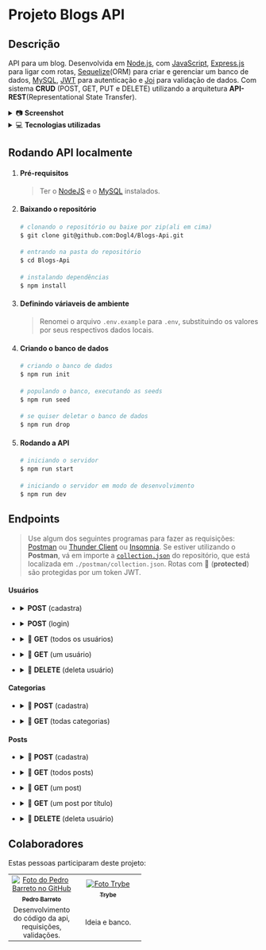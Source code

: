 # Projeto Blogs API

## Descrição

API para um blog. Desenvolvida em [Node.js](https://nodejs.org/en/), com [JavaScript](https://www.javascript.com/learn/strings), [Express.js](https://expressjs.com/en/api.html) para ligar com rotas, [Sequelize](https://sequelize.org/)(ORM) para criar e gerenciar um banco de dados, [MySQL](https://www.mysql.com/), [JWT](https://jwt.io/) para autenticação e [Joi](https://www.npmjs.com/package/joi) para validação de dados. Com sistema **CRUD** (POST, GET, PUT e DELETE) utilizando a arquitetura **API-REST**(Representational State Transfer).

<details>
  <summary>📷 <strong>Screenshot</strong></summary><br />

| [<img alt="Screenshot da API" height="400" width="auto" src="./src/images/blogApi.gif">](./src/images/blogApi.gif "Screenshot da API") |
|----------------------------------------------------------------------------------------------------------------------------------------|
| **Figura** **1.1** - Gif da API                                                                                                        |
</details>

<details>
  <summary>💻 <strong>Tecnologias utilizadas</strong></summary><br />

- [JavaScript](https://www.javascript.com/learn/strings): Linguagem de programação.
- [NodeJS](https://nodejs.org/en/): Motor de JavaScript para criação de aplicações web.
- [ExpressJS](https://expressjs.com/): Framework para desenvolvimento da API.
- [MYSQL](https://www.mysql.com/): Banco de dados.
- [Sequilize](https://sequelize.org/): ORM para o MYSQL.
- [Joi](https://www.npmjs.com/package/joi): Validação de dados.
- [JWT](https://www.npmjs.com/package/jsonwebtoken): Autenticação.
- [Dotenv](https://www.npmjs.com/package/dotenv): Carregamento de variáveis de ambiente.
</details>

## Rodando API localmente

1. #### Pré-requisitos
    > Ter o [NodeJS](https://nodejs.org/en/) e o [MySQL](https://www.mysql.com/) instalados.
2. #### Baixando o repositório
    ```bash
    # clonando o repositório ou baixe por zip(ali em cima)
    $ git clone git@github.com:Dogl4/Blogs-Api.git

    # entrando na pasta do repositório
    $ cd Blogs-Api

    # instalando dependências
    $ npm install
    ```
3. #### Definindo váriaveis de ambiente
    > Renomei o arquivo `.env.example` para `.env`, substituindo os valores por seus respectivos dados locais.
4. #### Criando o banco de dados
    ```bash
    # criando o banco de dados
    $ npm run init

    # populando o banco, executando as seeds
    $ npm run seed

    # se quiser deletar o banco de dados
    $ npm run drop
    ```
5. #### Rodando a API
    ```bash
    # iniciando o servidor
    $ npm run start

    # iniciando o servidor em modo de desenvolvimento
    $ npm run dev
    ```

## Endpoints

>  Use algum dos seguintes programas para fazer as requisições: [Postman](https://www.postman.com/) ou [Thunder Client](https://www.thunderclient.com/) ou [Insomnia](https://insomnia.rest/).
>  Se estiver utilizando o **Postman**, vá em importe a [`collection.json`](./postman/collection.json) do repositório, que está localizada em `./postman/collection.json`.
>  Rotas com 🔐 (**protected**) são protegidas por um token JWT.

#### Usuários

- <details>
      <summary><strong>POST</strong> (cadastra)</summary>

  - Url:
     - `/user`
     - Exemplo: `http://localhost:3000/user`
  - Request:
    - Body:
      ```json
        {
            "email": "doougllas@hotmail.com.br",
            "password": "123456"
        }
      ```

  - Response sucesso:
    - Status: `201 Created`
    - Body:
      ```json
      {
          "token": "eyJhbGciOiJIUzI1NiIsInR5cCI6IkpXVCJ9.eyJpc0FkbWluIjpmYWxzZSwidXNlckVtYWlsIjoiYWFhQGFhYS5jbyIsImlhdCI6MTY1OTM1NjE1NywiZXhwIjoxNjU5NDQyNTU3LCJzdWIiOiJhYWFAYWFhLmNvIn0.y3TmHszGD1XvS-PatCJ1zofM8ZLG4YnGm5UantcP2Ak"
      }
      ```

  - Response erro:
    - Status: `400 Bad Request`
    - Body:
      ```json
      {
          "message": "\"email\" is required"
      }
      ```
      ```json
      {
          "message": "\"email\" is not allowed to be empty"
      }
      ```
      ```json
      {
          "message": "\"password\" is required"
      }
      ```
      ```json
      {
          "message": "\"password\" is not allowed to be empty"
      }
      ```
      ```json
      {
          "message": "\"password\" length must be at least 6 characters long"
      }
      ```

    - Status: `409 Conflict`
    - Body: 
      ```json
      {
          "message": "User already registered"
      }
      ```
</details>

- <details>
      <summary><strong>POST</strong> (login)</summary>

  - Url:
     - `/login`
     - Exemplo: `http://localhost:3000/login`
  - Request:
    - Body:
      ```json
        {
            "email": "doougllas@hotmail.com.br",
            "password": "123456"
        }
      ```

  - Response sucesso:
    - Status: `200 OK`
    - Body:
      ```json
      {
          "token": "eyJhbGciOiJIUzI1NiIsInR5cCI6IkpXVCJ9.eyJpc0FkbWluIjpmYWxzZSwidXNlckVtYWlsIjoiYWFhQGFhYS5jbyIsImlhdCI6MTY1OTUyNDkwNiwiZXhwIjoxNjU5NjExMzA2LCJzdWIiOiJhYWFAYWFhLmNvIn0.tHMoYbyjXGYEK0ZghfmUh3jmBOv4cZxRbDjZrYYKVL8"
      }
      ```

  - Response erro:
    - Status: `400 Bad Request`
    - Body:
      ```json
      {
          "message": "\"email\" is required"
      }
      ```
      ```json
      {
          "message": "\"email\" is not allowed to be empty"
      }
      ```
      ```json
      {
          "message": "\"email\" must be a valid email"
      }
      ```
      ```json
      {
          "message": "\"password\" is required"
      }
      ```
      ```json
      {
          "message": "\"password\" is not allowed to be empty"
      }
      ```
      ```json
      {
          "message": "\"password\" length must be at least 6 characters long"
      }
      ```
      ```json
      {
          "message": "Invalid fields"
      }
      ```
</details>

- <details>
      <summary>🔐 <strong>GET</strong> (todos os usuários)</summary>

  - Url:
     - `/user`
     - Exemplo: `http://localhost:3000/user`
  - Request:
    - Headers:
      ```json
        {
            "Authorization": "eyJhbGciOiJIUzI1NiIsInR5cCI6IkpXVCJ9.eyJpc0FkbWluIjpmYWxzZSwidXNlckVtYWlsIjoiZG9vdWdsbGFzQGhvdG1haWwuY29tLmJyIiwiaWF0IjoxNjU5NTI1NjgzLCJleHAiOjE2NTk2MTIwODMsInN1YiI6ImRvb3VnbGxhc0Bob3RtYWlsLmNvbS5iciJ9.HlIe_JlHWPBdqyh80fCR-umYbVwy0aFqaGIMI63kgWQ",
        }
      ```

  - Response sucesso:
    - Status: `200 OK`
    - Body:
      ```json
      [
          {
              "id": 1,
              "displayName": "Lewis Hamilton",
              "email": "lewishamilton@gmail.com",
              "password": "123456",
              "image": "https://upload.wikimedia.org/wikipedia/commons/1/18/Lewis_Hamilton_2016_Malaysia_2.jpg"
          },
          {
              "id": 2,
              "displayName": "Michael Schumacher",
              "email": "MichaelSchumacher@gmail.com",
              "password": "123456",
              "image": "https://sportbuzz.uol.com.br/media/_versions/gettyimages-52491565_widelg.jpg"
          },
          {
              "id": 3,
              "displayName": null,
              "email": "aaa@aaa.co",
              "password": "123456",
              "image": null
          },
          {
              "id": 4,
              "displayName": null,
              "email": "doougllas@hotmail.com.br",
              "password": "123456",
              "image": null
          }
      ]
      ```

  - Response erro:
    - Status: `401 Unauthorized`
    - Body: 
      ```json
      {
          "message": "Token not found"
      }
      ```
      ```json
      {
          "message": "Expired or invalid token"
      }
      ```
</details>

- <details>
      <summary>🔐 <strong>GET</strong> (um usuário)</summary>

  - Url:
     - `/user/:id`
     - Exemplo: `http://localhost:3000/user/1`
  - Request:
    - Headers:
      ```json
        {
            "Authorization": "eyJhbGciOiJIUzI1NiIsInR5cCI6IkpXVCJ9.eyJpc0FkbWluIjpmYWxzZSwidXNlckVtYWlsIjoiZG9vdWdsbGFzQGhvdG1haWwuY29tLmJyIiwiaWF0IjoxNjU5NTI1NjgzLCJleHAiOjE2NTk2MTIwODMsInN1YiI6ImRvb3VnbGxhc0Bob3RtYWlsLmNvbS5iciJ9.HlIe_JlHWPBdqyh80fCR-umYbVwy0aFqaGIMI63kgWQ",
        }
      ```

  - Response sucesso:
    - Status: `200 OK`
    - Body:
      ```json
      {
          "id": 1,
          "displayName": "Lewis Hamilton",
          "email": "lewishamilton@gmail.com",
          "password": "123456",
          "image": "https://upload.wikimedia.org/wikipedia/commons/1/18/Lewis_Hamilton_2016_Malaysia_2.jpg"
      }
      ```

  - Response erro:
    - Status: `401 Unauthorized`
    - Body: 
      ```json
      {
          "message": "Token not found"
      }
      ```
      ```json
      {
          "message": "Expired or invalid token"
      }
      ```
</details>

- <details>
      <summary>🔐 <strong>DELETE</strong> (deleta usuário)</summary>

  - Url:
     - `/user/me`
     - Exemplo: `http://localhost:3000/user/me`
  - Request:
    - Headers:
      ```json
        {
            "Authorization": "eyJhbGciOiJIUzI1NiIsInR5cCI6IkpXVCJ9.eyJpc0FkbWluIjpmYWxzZSwidXNlckVtYWlsIjoiZG9vdWdsbGFzQGhvdG1haWwuY29tLmJyIiwiaWF0IjoxNjU5NTI1NjgzLCJleHAiOjE2NTk2MTIwODMsInN1YiI6ImRvb3VnbGxhc0Bob3RtYWlsLmNvbS5iciJ9.HlIe_JlHWPBdqyh80fCR-umYbVwy0aFqaGIMI63kgWQ",
        }
      ```

  - Response sucesso:
    - Status: `204 No Content`

  - Response erro:
    - Status: `401 Unauthorized`
    - Body: 
      ```json
      {
          "message": "Token not found"
      }
      ```
      ```json
      {
          "message": "Expired or invalid token"
      }
      ```

    - Status: `404 Not Found`
    - Body: 
      ```json
      {
          "message": "User does not exist"
      }
      ```
</details>

#### Categorias

- <details>
      <summary>🔐 <strong>POST</strong> (cadastra)</summary>

  - Url:
     - `/categories`
     - Exemplo: `http://localhost:3000/categories`
  - Request:
    - Headers:
      ```json
        {
            "Authorization": "eyJhbGciOiJIUzI1NiIsInR5cCI6IkpXVCJ9.eyJpc0FkbWluIjpmYWxzZSwidXNlckVtYWlsIjoiZG9vdWdsbGFzQGhvdG1haWwuY29tLmJyIiwiaWF0IjoxNjU5NTI1NjgzLCJleHAiOjE2NTk2MTIwODMsInN1YiI6ImRvb3VnbGxhc0Bob3RtYWlsLmNvbS5iciJ9.HlIe_JlHWPBdqyh80fCR-umYbVwy0aFqaGIMI63kgWQ",
        }
      ```
    - Body:
      ```json
      {
          "name": "Programação"
      }
      ```

  - Response sucesso:
    - Status: `201 Created`
    - Body:
      ```json
      {
          "id": 4,
          "name": "Programação"
      }
      ```

  - Response erro:
    - Status: `400 Bad Request`
    - Body:
      ```json
      {
          "message": "\"name\" is required"
      }
      ```
      ```json
      {
          "message": "\"name\" is not allowed to be empty"
      }
      ```

    - Status: `401 Unauthorized`
    - Body: 
      ```json
      {
          "message": "Token not found"
      }
      ```
      ```json
      {
          "message": "Expired or invalid token"
      }
      ```

    - Status: `409 Conflict`
    - Body: 
      ```json
      {
          "message": "Categorier already registered"
      }
      ```

</details>

- <details>
      <summary>🔐 <strong>GET</strong> (todas categorias)</summary>

  - Url:
     - `/categories`
     - Exemplo: `http://localhost:3000/categories`
  - Request:
    - Headers:
      ```json
        {
            "Authorization": "eyJhbGciOiJIUzI1NiIsInR5cCI6IkpXVCJ9.eyJpc0FkbWluIjpmYWxzZSwidXNlckVtYWlsIjoiZG9vdWdsbGFzQGhvdG1haWwuY29tLmJyIiwiaWF0IjoxNjU5NTI1NjgzLCJleHAiOjE2NTk2MTIwODMsInN1YiI6ImRvb3VnbGxhc0Bob3RtYWlsLmNvbS5iciJ9.HlIe_JlHWPBdqyh80fCR-umYbVwy0aFqaGIMI63kgWQ",
        }
      ```

  - Response sucesso:
    - Status: `200 OK`
    - Body:
      ```json
      [
          {
              "id": 1,
              "name": "Inovação"
          },
          {
              "id": 2,
              "name": "Escola"
          },
          {
              "id": 3,
              "name": "1"
          },
          {
              "id": 4,
              "name": "Programação"
          }
      ]
      ```

  - Response erro:
    - Status: `401 Unauthorized`
    - Body: 
      ```json
      {
          "message": "Token not found"
      }
      ```
      ```json
      {
          "message": "Expired or invalid token"
      }
      ```
</details>


#### Posts

- <details>
      <summary>🔐 <strong>POST</strong> (cadastra)</summary>

  - Url:
     - `/post`
     - Exemplo: `http://localhost:3000/post`
  - Request:
    - Headers:
      ```json
        {
            "Authorization": "eyJhbGciOiJIUzI1NiIsInR5cCI6IkpXVCJ9.eyJpc0FkbWluIjpmYWxzZSwidXNlckVtYWlsIjoiZG9vdWdsbGFzQGhvdG1haWwuY29tLmJyIiwiaWF0IjoxNjU5NTI1NjgzLCJleHAiOjE2NTk2MTIwODMsInN1YiI6ImRvb3VnbGxhc0Bob3RtYWlsLmNvbS5iciJ9.HlIe_JlHWPBdqyh80fCR-umYbVwy0aFqaGIMI63kgWQ",
        }
      ```
    - Body:
      ```json
      {
          "title": "Post do Futuro",
          "content": "Inovação na escola",
          "categoryIds": [1,2]
      }
      ```

  - Response sucesso:
    - Status: `201 Created`
    - Body:
      ```json
      {
          "id": 10,
          "userId": 7,
          "title": "Post do Futuro",
          "content": "Inovação na escola"
      }
      ```

  - Response erro:
    - Status: `400 Bad Request`
    - Body:
      ```json
      {
          "message": "\"title\" is required"
      }
      ```
      ```json
      {
          "message": "\"title\" is not allowed to be empty"
      }
      ```
      ```json
      {
          "message": "\"content\" is required"
      }
      ```
      ```json
      {
          "message": "\"content\" is not allowed to be empty"
      }
      ```
      ```json
      {
          "message": "\"categoryIds\" is required"
      }
      ```
      ```json
      {
          "message": "\"categoryIds\" must be an array"
      }
      ```
      ```json
      {
          "message": "\"categoryIds\" does not contain 1 required value(s)"
      }
      ```
      ```json
      {
          "message": "\"categoryIds[0]\" must be a number"
      }
      ```

    - Status: `401 Unauthorized`
    - Body: 
      ```json
      {
          "message": "Token not found"
      }
      ```
      ```json
      {
          "message": "Expired or invalid token"
      }
      ```

    - Status: `404 Not Found`
    - Body: 
      ```json
      {
          "message": "\"categoryIds\" not found"
      }
      ```
</details>

- <details>
      <summary>🔐 <strong>GET</strong> (todos posts)</summary>

  - Url:
     - `/post`
     - Exemplo: `http://localhost:3000/post`
  - Request:
    - Headers:
      ```json
        {
            "Authorization": "eyJhbGciOiJIUzI1NiIsInR5cCI6IkpXVCJ9.eyJpc0FkbWluIjpmYWxzZSwidXNlckVtYWlsIjoiZG9vdWdsbGFzQGhvdG1haWwuY29tLmJyIiwiaWF0IjoxNjU5NTI1NjgzLCJleHAiOjE2NTk2MTIwODMsInN1YiI6ImRvb3VnbGxhc0Bob3RtYWlsLmNvbS5iciJ9.HlIe_JlHWPBdqyh80fCR-umYbVwy0aFqaGIMI63kgWQ",
        }
      ```

  - Response sucesso:
    - Status: `200 OK`
    - Body:
      ```json
      [
          {
              "id": 1,
              "title": "Post do Ano",
              "content": "Melhor post do ano",
              "userId": 1,
              "published": "2011-08-01T19:58:00.000Z",
              "updated": "2011-08-01T19:58:51.000Z",
              "user": {
                  "id": 1,
                  "displayName": "Lewis Hamilton",
                  "email": "lewishamilton@gmail.com",
                  "image": "https://upload.wikimedia.org/wikipedia/commons/1/18/Lewis_Hamilton_2016_Malaysia_2.jpg"
              },
              "categories": [
                  {
                      "id": 1,
                      "name": "Inovação"
                  }
              ]
          },
          {
              "id": 2,
              "title": "Vamos que vamos",
              "content": "Foguete não tem ré",
              "userId": 1,
              "published": "2011-08-01T19:58:00.000Z",
              "updated": "2011-08-01T19:58:51.000Z",
              "user": {
                  "id": 1,
                  "displayName": "Lewis Hamilton",
                  "email": "lewishamilton@gmail.com",
                  "image": "https://upload.wikimedia.org/wikipedia/commons/1/18/Lewis_Hamilton_2016_Malaysia_2.jpg"
              },
              "categories": [
                  {
                      "id": 2,
                      "name": "Escola"
                  }
              ]
          }
      ]
      ```

  - Response erro:
    - Status: `401 Unauthorized`
    - Body: 
      ```json
      {
          "message": "Token not found"
      }
      ```
      ```json
      {
          "message": "Expired or invalid token"
      }
      ```
</details>

- <details>
      <summary>🔐 <strong>GET</strong> (um post)</summary>

  - Url:
     - `/post/:id`
     - Exemplo: `http://localhost:3000/post/1`
  - Request:
    - Headers:
      ```json
        {
            "Authorization": "eyJhbGciOiJIUzI1NiIsInR5cCI6IkpXVCJ9.eyJpc0FkbWluIjpmYWxzZSwidXNlckVtYWlsIjoiZG9vdWdsbGFzQGhvdG1haWwuY29tLmJyIiwiaWF0IjoxNjU5NTI1NjgzLCJleHAiOjE2NTk2MTIwODMsInN1YiI6ImRvb3VnbGxhc0Bob3RtYWlsLmNvbS5iciJ9.HlIe_JlHWPBdqyh80fCR-umYbVwy0aFqaGIMI63kgWQ",
        }
      ```

  - Response sucesso:
    - Status: `200 OK`
    - Body:
      ```json
      {
          "id": 1,
          "title": "Post do Ano",
          "content": "Melhor post do ano",
          "userId": 1,
          "published": "2011-08-01T19:58:00.000Z",
          "updated": "2011-08-01T19:58:51.000Z",
          "user": {
              "id": 1,
              "displayName": "Lewis Hamilton",
              "email": "lewishamilton@gmail.com",
              "image": "https://upload.wikimedia.org/wikipedia/commons/1/18/Lewis_Hamilton_2016_Malaysia_2.jpg"
          },
          "categories": [
              {
                  "id": 1,
                  "name": "Inovação"
              }
          ]
      }
      ```

  - Response erro:
    - Status: `401 Unauthorized`
    - Body: 
      ```json
      {
          "message": "Token not found"
      }
      ```
      ```json
      {
          "message": "Expired or invalid token"
      }
      ```
</details>


- <details>
      <summary>🔐 <strong>GET</strong> (um post por título)</summary>

  - Url:
     - `/post/search?q=`
     - Exemplo: `http://localhost:3000/post/search?q=vamos`
  - Request:
    - Headers:
      ```json
        {
            "Authorization": "eyJhbGciOiJIUzI1NiIsInR5cCI6IkpXVCJ9.eyJpc0FkbWluIjpmYWxzZSwidXNlckVtYWlsIjoiZG9vdWdsbGFzQGhvdG1haWwuY29tLmJyIiwiaWF0IjoxNjU5NTI1NjgzLCJleHAiOjE2NTk2MTIwODMsInN1YiI6ImRvb3VnbGxhc0Bob3RtYWlsLmNvbS5iciJ9.HlIe_JlHWPBdqyh80fCR-umYbVwy0aFqaGIMI63kgWQ",
        }
      ```

  - Response sucesso:
    - Status: `200 OK`
    - Body:
      ```json
      [
          {
              "id": 2,
              "title": "Vamos que vamos",
              "content": "Foguete não tem ré",
              "userId": 1,
              "published": "2011-08-01T19:58:00.000Z",
              "updated": "2011-08-01T19:58:51.000Z",
              "user": {
                  "id": 1,
                  "displayName": "Lewis Hamilton",
                  "email": "lewishamilton@gmail.com",
                  "image": "https://upload.wikimedia.org/wikipedia/commons/1/18/Lewis_Hamilton_2016_Malaysia_2.jpg"
              },
              "categories": [
                  {
                      "id": 2,
                      "name": "Escola"
                  }
              ]
          }
      ]
      ```

  - Response erro:
    - Status: `401 Unauthorized`
    - Body: 
      ```json
      {
          "message": "Token not found"
      }
      ```
      ```json
      {
          "message": "Expired or invalid token"
      }
      ```
</details>

- <details>
      <summary>🔐 <strong>DELETE</strong> (deleta usuário)</summary>

  - Url:
     - `/post/:id`
     - Exemplo: `http://localhost:3000/post/1`
  - Request:
    - Headers:
      ```json
        {
            "Authorization": "eyJhbGciOiJIUzI1NiIsInR5cCI6IkpXVCJ9.eyJpc0FkbWluIjpmYWxzZSwidXNlckVtYWlsIjoiZG9vdWdsbGFzQGhvdG1haWwuY29tLmJyIiwiaWF0IjoxNjU5NTI1NjgzLCJleHAiOjE2NTk2MTIwODMsInN1YiI6ImRvb3VnbGxhc0Bob3RtYWlsLmNvbS5iciJ9.HlIe_JlHWPBdqyh80fCR-umYbVwy0aFqaGIMI63kgWQ",
        }
      ```

  - Response sucesso:
    - Status: `204 No Content`

  - Response erro:
    - Status: `401 Unauthorized`
    - Body: 
      ```json
      {
          "message": "Token not found"
      }
      ```
      ```json
      {
          "message": "Expired or invalid token"
      }
      ```
      ```json
      {
          "message": "Unauthorized user"
      }
      ```

    - Status: `404 Not Found`
    - Body: 
      ```json
      {
          "message": "Post does not exist"
      }
      ```
</details>

## Colaboradores

Estas pessoas participaram deste projeto:

<table>
  <tr  style="width:120px">
    <td align="center">
      <a target=”_blank” href="https://github.com/Dogl4">
        <img src="https://avatars.githubusercontent.com/u/85720722?s=400&u=c260de98c1eee20df67d72857c3bcc8682fed68a&v=4" width="100px;" alt="Foto do Pedro Barreto no GitHub"/><br>
        <sub>
          <b>Pedro Barreto</b>
        </sub>
      </a>
    </td>
    <td align="center">
      <a target=”_blank” href="https://github.com/betrybe">
        <img src="https://avatars.githubusercontent.com/u/55410300?s=200&v=4" width="100px;" alt="Foto Trybe"/><br>
        <sub>
          <b>Trybe</b>
        </sub>
      </a>
    </td>
  </tr>
  <td width="120px;" align="center">
    Desenvolvimento do código da api, requisições, validações.
  </td>
  <td width="120px;" align="center">
    Ideia e banco.
  </td>
  </th>
</table>
